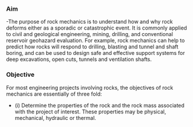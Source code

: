 ### Aim

-The purpose of rock mechanics is to understand how and why rock deforms either as a sporadic or catastrophic event. It is commonly applied to civil and geological engineering, mining, drilling, and conventional reservoir geohazard evaluation. For example, rock mechanics can help to predict how rocks will respond to drilling, blasting and tunnel and shaft boring, and can be used to design safe and effective support systems for deep excavations, open cuts, tunnels and ventilation shafts.

### Objective

For most engineering projects involving rocks, the objectives of rock mechanics are essentially of three fold:
- (i) Determine the properties of the rock and the rock mass associated with the project of interest. These properties may be physical, mechanical, hydraulic or thermal.